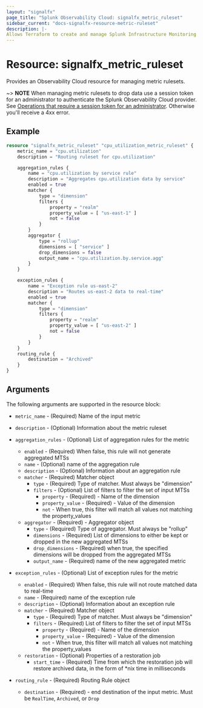 ```yaml
---
layout: "signalfx"
page_title: "Splunk Observability Cloud: signalfx_metric_ruleset"
sidebar_current: "docs-signalfx-resource-metric-ruleset"
description: |-
Allows Terraform to create and manage Splunk Infrastructure Monitoring metric rulesets
---
```


# Resource: signalfx_metric_ruleset

Provides an Observability Cloud resource for managing metric rulesets.

~> **NOTE** When managing metric rulesets to drop data use a session token for an administrator to authenticate the Splunk Observability Cloud provider. See [Operations that require a session token for an administrator](https://dev.splunk.com/observability/docs/administration/authtokens#Operations-that-require-a-session-token-for-an-administrator). Otherwise you'll receive a 4xx error.

## Example

```tf
resource "signalfx_metric_ruleset" "cpu_utilization_metric_ruleset" {
    metric_name = "cpu.utilization"
    description = "Routing ruleset for cpu.utilization"

    aggregation_rules {
        name = "cpu.utilization by service rule"
        description = "Aggregates cpu.utilization data by service"
        enabled = true
        matcher {
            type = "dimension"
            filters {
                property = "realm"
                property_value = [ "us-east-1" ]
                not = false
            }
        }
        aggregator {
            type = "rollup"
            dimensions = [ "service" ]
            drop_dimensions = false
            output_name = "cpu.utilization.by.service.agg"
        }
    }

    exception_rules {
        name = "Exception rule us-east-2"
        description = "Routes us-east-2 data to real-time"
        enabled = true
        matcher {
            type = "dimension"
            filters {
                property = "realm"
                property_value = [ "us-east-2" ]
                not = false
            }
        }
    }
    routing_rule {
        destination = "Archived"
    }
}
```

## Arguments

The following arguments are supported in the resource block:

* `metric_name` - (Required) Name of the input metric
* `description` - (Optional) Information about the metric ruleset
* `aggregation_rules` - (Optional) List of aggregation rules for the metric
  * `enabled` - (Required) When false, this rule will not generate aggregated MTSs
  * `name` - (Optional) name of the aggregation rule
  * `description` - (Optional) Information about an aggregation rule
  * `matcher` - (Required) Matcher object
    * `type` - (Required) Type of matcher. Must always be "dimension"
    * `filters` - (Optional) List of filters to filter the set of input MTSs
      * `property` - (Required) - Name of the dimension
      * `property_value` - (Required) - Value of the dimension
      * `not` - When true, this filter will match all values not matching the property_values
  * `aggregator` - (Required) - Aggregator object
    * `type` - (Required) Type of aggregator. Must always be "rollup"
    * `dimensions` - (Required) List of dimensions to either be kept or dropped in the new aggregated MTSs
    * `drop_dimensions` - (Required) when true, the specified dimensions will be dropped from the aggregated MTSs
    * `output_name` - (Required) name of the new aggregated metric
* `exception_rules` - (Optional) List of exception rules for the metric
  * `enabled` - (Required) When false, this rule will not route matched data to real-time
  * `name` - (Required) name of the exception rule
  * `description` - (Optional) Information about an exception rule
  * `matcher` - (Required) Matcher object
    * `type` - (Required) Type of matcher. Must always be "dimension"
    * `filters` - (Required) List of filters to filter the set of input MTSs
      * `property` - (Required) - Name of the dimension
      * `property_value` - (Required) - Value of the dimension
      * `not` - When true, this filter will match all values not matching the property_values
  * `restoration` - (Optional) Properties of a restoration job
    * `start_time` - (Required) Time from which the restoration job will restore archived data, in the form of *nix time in milliseconds

* `routing_rule` - (Required) Routing Rule object
  * `destination` - (Required) - end destination of the input metric. Must be `RealTime`, `Archived`, or `Drop`